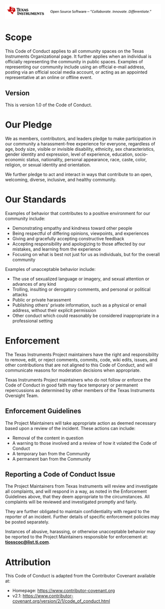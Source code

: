 ![](https://raw.githubusercontent.com/TexasInstruments/texasinstruments.github.io/main/documents/TI_document_header.png)

# Scope

This Code of Conduct applies to all community spaces on the Texas Instruments
Organizational page. It further applies when an individual is officially
representing the community in public spaces. Examples of representing our
community include using an official e-mail address, posting via an official
social media account, or acting as an appointed representative at an online or
offline event.

## Version

This is version 1.0 of the Code of Conduct.

# Our Pledge

We as members, contributors, and leaders pledge to make participation in our
community a harassment-free experience for everyone, regardless of age, body
size, visible or invisible disability, ethnicity, sex characteristics, gender
identity and expression, level of experience, education, socio-economic status,
nationality, personal appearance, race, caste, color, religion, or sexual
identity and orientation.

We further pledge to act and interact in ways that contribute to an open, welcoming,
diverse, inclusive, and healthy community.

# Our Standards

Examples of behavior that contributes to a positive environment for our
community include:

* Demonstrating empathy and kindness toward other people
* Being respectful of differing opinions, viewpoints, and experiences
* Giving and gracefully accepting constructive feedback
* Accepting responsibility and apologizing to those affected by our mistakes,
  and learning from the experience
* Focusing on what is best not just for us as individuals, but for the overall
  community

Examples of unacceptable behavior include:

* The use of sexualized language or imagery, and sexual attention or advances of
  any kind
* Trolling, insulting or derogatory comments, and personal or political attacks
* Public or private harassment
* Publishing others' private information, such as a physical or email address,
  without their explicit permission
* Other conduct which could reasonably be considered inappropriate in a
  professional setting 

# Enforcement

The Texas Instruments Project maintainers have the right and responsibility to
remove, edit, or reject comments, commits, code, wiki edits, issues, and other
contributions that are not aligned to this Code of Conduct, and will
communicate reasons for moderation decisions when appropriate.

Texas Instruments Project maintainers who do not follow or enforce the Code of
Conduct in good faith may face temporary or permanent repercussions as
determined by other members of the Texas Instruments Oversight Team.

## Enforcement Guidelines

The Project Maintainers will take appropriate action as deemed necessary based
upon a review of the incident. These actions can include:

* Removal of the content in question
* A warning to those involved and a review of how it volated the Code of Conduct
* A temporary ban from the Community
* A permanent ban from the Community

## Reporting a Code of Conduct  Issue

The Project Maintainers from Texas Instruments will review and investigate all
complaints, and will respond in a way, as noted in the Enforcement Guidelines
above,  that they deem appropriate to the circumstances. All complaints will
be reviewed and investigated promptly and fairly. 

They are further obligated to maintain confidentiality with regard to the
reporter of an incident. Further details of specific enforcement policies may
be posted separately.

Instances of abusive, harassing, or otherwise unacceptable behavior may be
reported to the Project Maintainers responsible for enforcement at:
**tiosscoc@list.ti.com**.

# Attribution

This Code of Conduct is adapted from the Contributor Covenant available at:

- Homepage: https://www.contributor-covenant.org
- v2.1: https://www.contributor-covenant.org/version/2/1/code_of_conduct.html
